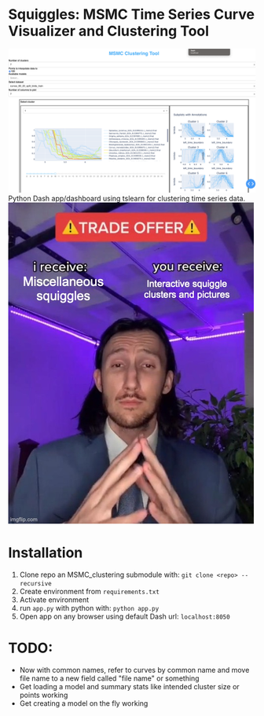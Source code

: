 # Squiggles: MSMC Time Series Curve Visualizer and Clustering Tool
![App homepage](images/MSMC%20Clustering%20Tool%20homepage.png)
Python Dash app/dashboard using tslearn for clustering time series data.
![Pretty much the whole app](images/catch_my_drift.jpeg)

# Installation
1. Clone repo an MSMC_clustering submodule with: `git clone <repo> --recursive`
2. Create environment from `requirements.txt`
3. Activate environment
4. run `app.py` with python with: `python app.py`
5. Open app on any browser using default Dash url: `localhost:8050` 

# TODO:
- Now with common names, refer to curves by common name and move file name to a new field called "file name" or something
- Get loading a model and summary stats like intended cluster size or points working
- Get creating a model on the fly working